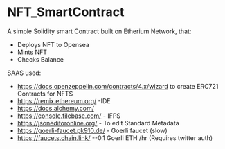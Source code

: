 # NFT_SmartContract

A simple Solidity smart Contract built on Etherium Network, that:
- Deploys NFT to Opensea
- Mints NFT
- Checks Balance 

SAAS used:
- https://docs.openzeppelin.com/contracts/4.x/wizard to create ERC721 Contracts for NFTS
- https://remix.ethereum.org/ -IDE
- https://docs.alchemy.com/
- https://console.filebase.com/ - IFPS
- https://jsoneditoronline.org/ - To edit Standard Metadata
- https://goerli-faucet.pk910.de/ - Goerli faucet (slow)
- https://faucets.chain.link/ --0.1 Goerli ETH /hr (Requires twitter auth)
